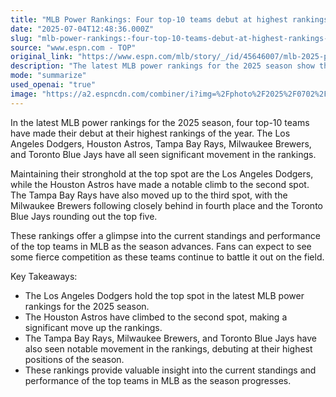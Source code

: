 ```yaml
---
title: "MLB Power Rankings: Four top-10 teams debut at highest rankings of 2025"
date: "2025-07-04T12:48:36.000Z"
slug: "mlb-power-rankings:-four-top-10-teams-debut-at-highest-rankings-of-2025"
source: "www.espn.com - TOP"
original_link: "https://www.espn.com/mlb/story/_/id/45646007/mlb-2025-power-rankings-week-14-dodgers-astros-rays-brewers-blue-jays"
description: "The latest MLB power rankings for the 2025 season show the Los Angeles Dodgers maintaining their top spot, with the Houston Astros climbing to second place. The Tampa Bay Rays, Milwaukee Brewers, and Toronto Blue Jays have also seen significant movement in the rankings, debuting at their highest positions of the year. These rankings offer fans a glimpse into the competitive landscape of the league as the season continues to unfold."
mode: "summarize"
used_openai: "true"
image: "https://a2.espncdn.com/combiner/i?img=%2Fphoto%2F2025%2F0702%2Fmlb_week14x_1296x729.jpg"
---
```


In the latest MLB power rankings for the 2025 season, four top-10 teams have made their debut at their highest rankings of the year. The Los Angeles Dodgers, Houston Astros, Tampa Bay Rays, Milwaukee Brewers, and Toronto Blue Jays have all seen significant movement in the rankings.

Maintaining their stronghold at the top spot are the Los Angeles Dodgers, while the Houston Astros have made a notable climb to the second spot. The Tampa Bay Rays have also moved up to the third spot, with the Milwaukee Brewers following closely behind in fourth place and the Toronto Blue Jays rounding out the top five.

These rankings offer a glimpse into the current standings and performance of the top teams in MLB as the season advances. Fans can expect to see some fierce competition as these teams continue to battle it out on the field.

Key Takeaways:
- The Los Angeles Dodgers hold the top spot in the latest MLB power rankings for the 2025 season.
- The Houston Astros have climbed to the second spot, making a significant move up the rankings.
- The Tampa Bay Rays, Milwaukee Brewers, and Toronto Blue Jays have also seen notable movement in the rankings, debuting at their highest positions of the season.
- These rankings provide valuable insight into the current standings and performance of the top teams in MLB as the season progresses.